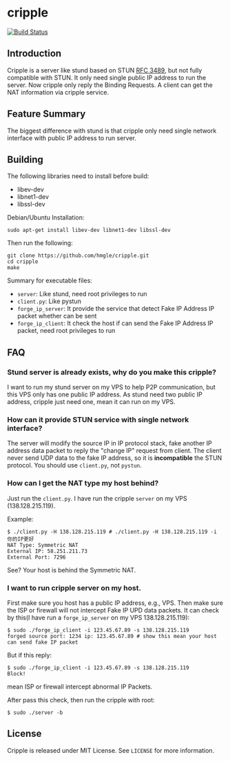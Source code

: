 # cripple

[![Build Status](https://travis-ci.org/hmgle/cripple.png?branch=master)](https://travis-ci.org/hmgle/cripple)

## Introduction

Cripple is a server like stund based on STUN [RFC 3489](http://tools.ietf.org/html/rfc3489), but not fully compatible with STUN. It only need single public IP address to run the server. Now cripple only reply the Binding Requests. A client can get the NAT information via cripple service.

## Feature Summary

The biggest difference with stund is that cripple only need single network interface with public IP address to run server.

## Building

The following libraries need to install before build:

- libev-dev
- libnet1-dev
- libssl-dev

Debian/Ubuntu Installation:

```
sudo apt-get install libev-dev libnet1-dev libssl-dev
```

Then run the following:

```
git clone https://github.com/hmgle/cripple.git
cd cripple
make
```

Summary for executable files:

- `server`: Like stund, need root privileges to run
- `client.py`: Like pystun
- `forge_ip_server`: It provide the service that detect Fake IP Address IP packet whether can be sent
- `forge_ip_client`: It check the host if can send the Fake IP Address IP packet, need root privileges to run

## FAQ

### Stund server is already exists, why do you make this cripple?

I want to run my stund server on my VPS to help P2P communication, but this VPS only has one public IP address. As stund need two public IP address, cripple just need one, mean it can run on my VPS.

### How can it provide STUN service with single network interface? 

The server will modify the source IP in IP protocol stack, fake another IP address data packet to reply the "change IP" request from client. The client never send UDP data to the fake IP address, so it is **incompatible** the STUN protocol. You should use `client.py`, not `pystun`.

### How can I get the NAT type my host behind?

Just run the `client.py`. I have run the cripple `server` on my VPS (138.128.215.119).

Example:

```console
$ ./client.py -H 138.128.215.119 # ./client.py -H 138.128.215.119 -i 你的IP更好
NAT Type: Symmetric NAT
External IP: 58.251.211.73
External Port: 7296
```

See? Your host is behind the Symmetric NAT.

### I want to run cripple server on my host.

First make sure you host has a public IP address, e.g., VPS. Then make sure the ISP or firewall will not intercept Fake IP UPD data packets. It can check by this(I have run a `forge_ip_server` on my VPS 138.128.215.119):

```console
$ sudo ./forge_ip_client -i 123.45.67.89 -s 138.128.215.119
forged source port: 1234 ip: 123.45.67.89 # show this mean your host can send fake IP packet
```

But if this reply:

```console
$ sudo ./forge_ip_client -i 123.45.67.89 -s 138.128.215.119
Block!
```
mean ISP or firewall intercept abnormal IP Packets.

After pass this check, then run the cripple with root:

```console
$ sudo ./server -b
```

## License

Cripple is released under MIT License. See `LICENSE` for more information.
